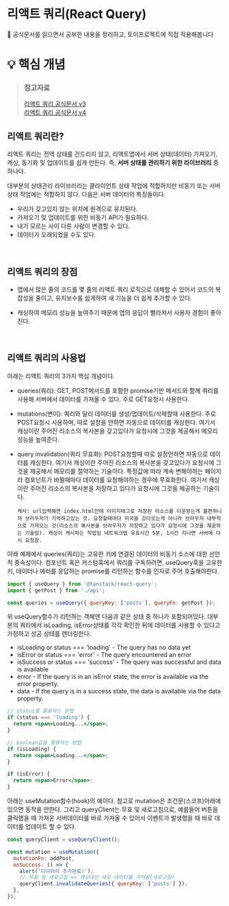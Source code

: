 # 리액트 쿼리(React Query)

📃 공식문서를 읽으면서 공부한 내용을 정리하고, 토이프로젝트에 직접 적용해봅니다
<br />

# 💡 핵심 개념

> ### 참고자료
>
> [리액트 쿼리 공식문서 v3](https://react-query-v3.tanstack.com/) <br/> [리액트 쿼리 공식문서 v4](https://tanstack.com/query/v4/?from=reactQueryV3&original=https://react-query-v3.tanstack.com/)

## 리액트 쿼리란?

리액트 쿼리는 전역 상태를 건드리지 않고, 리액트앱에서 서버 상태(데이터) 가져오기, 캐싱, 동기화 및 업데이트를 쉽게 만든다. 즉, **서버 상태를 관리하기 위한 라이브러리** 중 하나다.

대부분의 상태관리 라이브러리는 클라이언트 상태 작업에 적합하지만 비동기 또는 서버 상태 작업에는 적합하지 않다. 다음은 서버 데이터의 특징들이다.

- 우리가 갖고있지 않는 위치에 원격으로 유지된다.
- 가져오기 및 업데이트를 위한 비동기 API가 필요하다.
- 내가 모르는 사이 다른 사람이 변경할 수 있다.
- 데이터가 오래되었을 수도 있다.

<br/>

## 리액트 쿼리의 장점

- 앱에서 많은 줄의 코드를 몇 줄의 리액트 쿼리 로직으로 대체할 수 있어서 코드의 복잡성을 줄이고, 유지보수를 쉽게하여 새 기능을 더 쉽게 추가할 수 있다.

- 캐싱하여 메모리 성능을 높여주기 때문에 앱의 응답이 빨라져서 사용자 경험이 좋아진다.

<br/>

## 리액트 쿼리의 사용법

아래는 리액트 쿼리의 3가지 핵심 개념이다.

- queries(쿼리): GET, POST메서드를 포함한 promise기반 메서드와 함께 쿼리를 사용해 서버에서 데이터를 가져올 수 있다. 주로 GET요청시 사용한다.

- mutations(변이): 쿼리와 달리 데이터를 생성/업데이트/삭제할때 사용한다. 주로 POST요청시 사용하며, 따로 설정을 안하면 자동으로 데이터를 캐싱한다. 여기서 캐싱이란 주어진 리소스의 복사본을 갖고있다가 요청시에 그것을 제공해서 메모리 성능을 높여준다.

- query invalidation(쿼리 무효화): POST요청할때 따로 설정안하면 자동으로 데이터를 캐싱한다. 여기서 캐싱이란 주어진 리소스의 복사본을 갖고있다가 요청시에 그것을 제공해서 메모리를 절약하는 기술이다. 특정값에 따라 계속 변해야하는 페이지라 컴포넌트가 바뀔때마다 데이터를 요청해야하는 경우에 무효화한다. 여기서 캐싱이란 주어진 리소스의 복사본을 저장하고 있다가 요청시에 그것을 제공하는 기술이다.

  `캐시: url입력해면 index.html안에 이미지태그로 저장된 리소스를 다운받는게 불편하니까 브라우저가 기억하고있는 것. 요청할때마다 미국을 갔다오는게 아니라 브라우저 내부적으로 가져오는 것(리소스의 복사본을 브라우저가 저장하고 있다가 요청시에 그것을 제공하는 기술임). 캐싱이 캐시하는 작업임 네트워크탭 유효시간 5분, 1시간 지나면 서버에 다시 요청함.`

아래 예제에서 queries(쿼리)는 고유한 키에 연결된 데이터의 비동기 소스에 대한 선언적 종속성이다. 컴포넌트 혹은 커스텀훅에서 쿼리를 구독하려면, useQuery훅을 고유한 키, 데이터나 에러를 응답하는 promise를 리턴하는 함수를 인자로 주어 호출해야한다.

```jsx
import { useQuery } from '@tanstack/react-query';
import { getPost } from './api';

const queries = useQuery({ queryKey: ['posts'], queryFn: getPost });
```

위 useQuery함수가 리턴하는 객체엔 다음과 같은 상태 중 하나가 포함되어있다. 대부분의 쿼리에서 isLoading, isError상태를 각각 확인한 뒤에 데이터를 사용할 수 있다고 가정하고 성공 상태를 렌더링한다.

- isLoading or status === 'loading' - The query has no data yet
- isError or status === 'error' - The query encountered an error
- isSuccess or status === 'success' - The query was successful and data is available
- error - If the query is in an isError state, the error is available via the error property.
- data - If the query is in a success state, the data is available via the data property.

```jsx
// status를 활용하는 방법
if (status === 'loading') {
  return <span>Loading...</span>;
}

// boolean값을 활용하는 방법
if (isLoading) {
  return <span>Loading...</span>;
}

if (isError) {
  return <span>Error</span>;
}
```

아래는 useMutation함수(hook)의 예이다. 참고로 mutation은 조건문(스코프)아래에 있으면 동작을 안한다. 그리고 queryClient는 무효 및 새로고침으로, 예를들어 버튼을 클릭했을 때 가져온 서버데이터를 바로 가져올 수 있어서 이벤트가 발생했을 때 바로 데이터를 업데이트 할 수 있다.

```jsx
const queryClient = useQueryClient();

const mutation = useMutation({
  mutationFn: addPost,
  onSuccess: () => {
    alert('다이어리 추가완료!');
    // 무효 및 새로고침 => 캐싱대신 새로 데이터를 가져옴(새로고침)
    queryClient.invalidateQueries({ queryKey: ['posts'] });
  },
});
```
